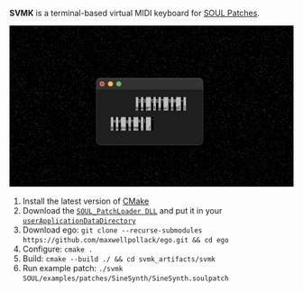 **SVMK** is a terminal-based virtual MIDI keyboard for [SOUL Patches](https://github.com/soul-lang/SOUL/blob/master/docs/SOUL_Patch_Format.md).

![](ss.png)

1. Install the latest version of [CMake](https://cmake.org/install/)
2. Download the [`SOUL_PatchLoader DLL`](https://github.com/soul-lang/SOUL/releases/latest) and put it in your [`userApplicationDataDirectory`](https://docs.juce.com/master/classFile.html#a3e19cafabb03c5838160263a6e76313da0c9f89d8dc9f9f32c9eb42428385351d)
4. Download ego: `git clone --recurse-submodules https://github.com/maxwellpollack/ego.git && cd ego`
5. Configure: `cmake .`
6. Build: `cmake --build ./ && cd svmk_artifacts/svmk`
7. Run example patch: `./svmk SOUL/examples/patches/SineSynth/SineSynth.soulpatch`